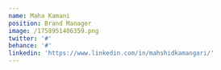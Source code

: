 ```yaml
---
name: Maha Kamani
position: Brand Manager
image: /1758951406359.png
twitter: '#'
behance: '#'
linkedin: 'https://www.linkedin.com/in/mahshidkamangari/'
---
```


